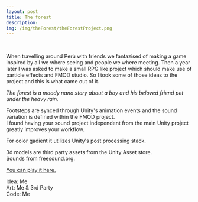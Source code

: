 ```yaml
---
layout: post
title: The forest
description:
img: /img/theForest/theForestProject.png
---
```


<div class="img_row">
	<img class="col three" src="{{ site.baseurl }}/img/theForest/theForest1.png" alt="" title="screenshot"/>
</div>
<br>

When travelling around Perú with friends we fantazised of making a game inspired by all we where seeing and people we where meeting. Then a year later I was asked to make a small RPG like project which should make use of particle effects and FMOD studio.
So I took some of those ideas to the project and this is what came out of it.

<i>The forest is a moody nano story about a boy and his beloved friend pet under the heavy rain.</i>

Footsteps are synced through Unity's animation events and the sound variation is defined within the FMOD project.<br>
I found having your sound project independent from the main Unity project greatly improves your workflow.<br>

For color gadient it utilizes Unity's post processing stack.

3d models are third party assets from the Unity Asset store.<br>
Sounds from freesound.org.

<a class="gameLink" href="{{ site.baseurl }}/webgl/theForest/index.html" target="_blank">You can play it here.</a>

<div class="credits">
Idea: Me<br>
Art: Me & 3rd Party<br>
Code: Me<br>
</div>